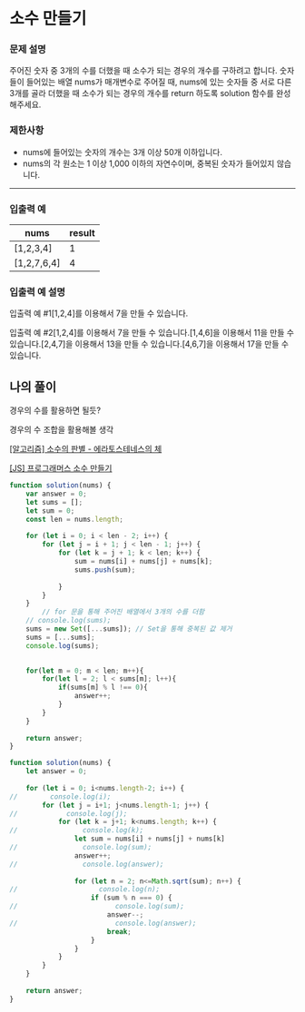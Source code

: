 # 소수 만들기

### **문제 설명**

주어진 숫자 중 3개의 수를 더했을 때 소수가 되는 경우의 개수를 구하려고 합니다. 숫자들이 들어있는 배열 nums가 매개변수로 주어질 때, nums에 있는 숫자들 중 서로 다른 3개를 골라 더했을 때 소수가 되는 경우의 개수를 return 하도록 solution 함수를 완성해주세요.

### 제한사항

- nums에 들어있는 숫자의 개수는 3개 이상 50개 이하입니다.
- nums의 각 원소는 1 이상 1,000 이하의 자연수이며, 중복된 숫자가 들어있지 않습니다.

---

### 입출력 예

| nums | result |
| --- | --- |
| [1,2,3,4] | 1 |
| [1,2,7,6,4] | 4 |

### 입출력 예 설명

입출력 예 #1[1,2,4]를 이용해서 7을 만들 수 있습니다.

입출력 예 #2[1,2,4]를 이용해서 7을 만들 수 있습니다.[1,4,6]을 이용해서 11을 만들 수 있습니다.[2,4,7]을 이용해서 13을 만들 수 있습니다.[4,6,7]을 이용해서 17을 만들 수 있습니다.

## 나의 풀이

경우의 수를 활용하면 될듯?

경우의 수 조합을 활용해볼 생각

[[알고리즘] 소수의 판별 - 에라토스테네스의 체](https://velog.io/@changhee09/%EC%95%8C%EA%B3%A0%EB%A6%AC%EC%A6%98-%EC%86%8C%EC%88%98%EC%9D%98-%ED%8C%90%EB%B3%84-%EC%97%90%EB%9D%BC%ED%86%A0%EC%8A%A4%ED%85%8C%EB%84%A4%EC%8A%A4%EC%9D%98-%EC%B2%B4)

[[JS] 프로그래머스 소수 만들기](https://gurtn.tistory.com/101)

```jsx
function solution(nums) {
    var answer = 0;
    let sums = [];
    let sum = 0;
    const len = nums.length;
    
    for (let i = 0; i < len - 2; i++) {
        for (let j = i + 1; j < len - 1; j++) {
            for (let k = j + 1; k < len; k++) {
                sum = nums[i] + nums[j] + nums[k];
                sums.push(sum);
                
            }
        }
    }
		// for 문을 통해 주어진 배열에서 3개의 수를 더함
    // console.log(sums);
    sums = new Set([...sums]); // Set을 통해 중복된 값 제거
    sums = [...sums];
    console.log(sums);

    
    for(let m = 0; m < len; m++){
        for(let l = 2; l < sums[m]; l++){
            if(sums[m] % l !== 0){
                answer++;
            }
        }
    }
    
    return answer;
}
```

```jsx
function solution(nums) {
    let answer = 0;
    
    for (let i = 0; i<nums.length-2; i++) {
//        console.log(i);
        for (let j = i+1; j<nums.length-1; j++) {
//            console.log(j);
            for (let k = j+1; k<nums.length; k++) {
//                console.log(k);
                let sum = nums[i] + nums[j] + nums[k]
//                console.log(sum);
                answer++;
//                console.log(answer);
                
                for (let n = 2; n<=Math.sqrt(sum); n++) {
//                    console.log(n);
                    if (sum % n === 0) {
//                        console.log(sum);
                        answer--;
//                        console.log(answer);
                        break;
                    }
                }
            }
        }
    }
    
    return answer;
}
```